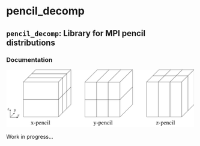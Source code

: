 # pencil_decomp

## `pencil_decomp`: Library for MPI pencil distributions

### Documentation
<div align="left">
<img src="https://github.com/preiter93/pencil_decomp/blob/master/pics/pencil2.png?raw=true" width="500"></img>
</div>

Work in progress...
